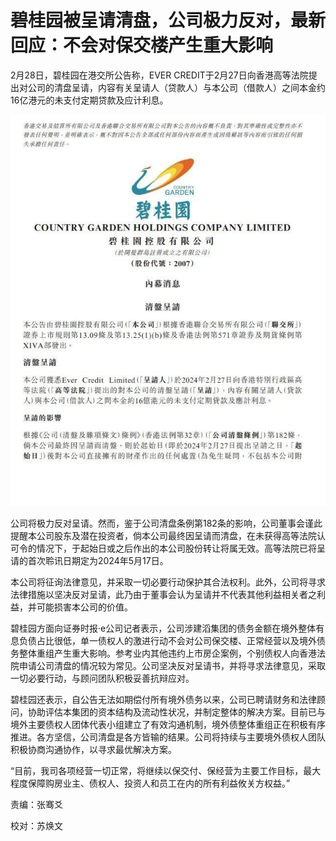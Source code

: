 # 碧桂园被呈请清盘，公司极力反对，最新回应：不会对保交楼产生重大影响

2月28日，碧桂园在港交所公告称，EVER
CREDIT于2月27日向香港高等法院提出对公司的清盘呈请，内容有关呈请人（贷款人）与本公司（借款人）之间本金约16亿港元的未支付定期贷款及应计利息。

![f250d53a91d9b17cf69fab31be79ab2e.jpg](https://raw.githubusercontent.com/qqhsx/qqnews_image/main/2024/02/28/碧桂园被呈请清盘，公司极力反对，最新回应：不会对保交楼产生重大影响/f250d53a91d9b17cf69fab31be79ab2e.jpg)

公司将极力反对呈请。然而，鉴于公司清盘条例第182条的影响，公司董事会谨此提醒本公司股东及潜在投资者，倘本公司最终因呈请而清盘，在未获得高等法院认可令的情况下，于起始日或之后作出的本公司股份转让将属无效。高等法院已将呈请的首次聆讯日期定为2024年5月17日。

本公司将征询法律意见，并采取一切必要行动保护其合法权利。此外，公司将寻求法律措施以坚决反对呈请，此乃由于董事会认为呈请并不代表其他利益相关者之利益，并可能损害本公司的价值。

碧桂园方面向证券时报·e公司记者表示，公司涉建滔集团的债务金额在境外整体有息负债占比很低，单一债权人的激进行动不会对公司保交楼、正常经营以及境外债务整体重组产生重大影响。参考业内其他违约上市房企案例，个别债权人向香港法院申请公司清盘的情况较为常见。公司坚决反对呈请书，并将寻求法律意见，采取一切必要行动，与顾问团队积极妥善抗辩应对。

碧桂园还表示，自公告无法如期偿付所有境外债务以来，公司已聘请财务和法律顾问，协助评估本集团的资本结构及流动性状况，并制定整体的解决方案。目前已与境外主要债权人团体代表小组建立了有效沟通机制，境外债整体重组正在积极有序推进。各方坚信，公司清盘是各方皆输的结果。公司将持续与主要境外债权人团队积极协商沟通协作，以寻求最优解决方案。

“目前，我司各项经营一切正常，将继续以保交付、保经营为主要工作目标，最大程度保障购房业主、债权人、投资人和员工在内的所有利益攸关方权益。”

责编：张骞爻

校对：苏焕文

